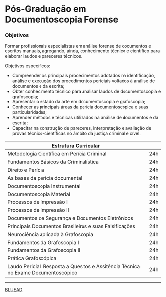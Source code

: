 # Pós-Graduação em Documentoscopia Forense

### Objetivos

Formar profissionais especialistas em análise forense de documentos e escritos manuais, agregando, ainda, conhecimento técnico e científico para elaborar laudos e pareceres técnicos.

Objetivos específicos:

- Compreender os principais procedimentos adotados na identificação, análise e execução dos procedimentos periciais voltados à análise de documentos e da escrita;
- Obter conhecimento técnico para analisar laudos de documentoscopia e grafoscopia;
- Apresentar o estado da arte em documentoscopia e grafoscopia;
- Conhecer as principais áreas da perícia documentoscópica e suas particularidades;
- Aprender métodos e técnicas utilizados na análise de documentos e da escrita;
- Capacitar na construção de pareceres, interpretação e avaliação de provas técnico-científicas no âmbito da justiça criminal e cível.


|Estrutura Curricular| |
|-------------------|--|
|Metodologia Científica em Perícia Criminal | 24h|
|Fundamentos Básicos da Criminalística | 24h|
|Direito e Perícia | 24h|
|As bases da perícia documental|  24h|
|Documentoscopia Instrumental | 24h|
|Documentoscopia Material | 24h|
|Processos de Impressão I | 24h|
|Processos de Impressão II | 24h|
|Documentos de Segurança e Documentos Eletrônicos | 24h|
|Principais Documentos Brasileiros e suas Falsificações | 24h|
|Neurociência aplicada à Grafoscopia | 24h|
|Fundamentos da Grafoscopia I | 24h|
|Fundamentos da Grafoscopia II | 24h|
|Prática Grafoscópica | 24h|
|Laudo Pericial, Resposta a Quesitos e Assitência Técnica no Exame Documentoscópico |24h|

---

[BLUEAD](https://www.bluead.com.br/pos-em-documentosocopia-forense)
